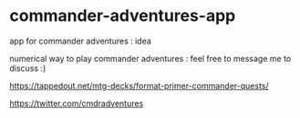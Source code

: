 # commander-adventures-app
app for commander adventures : idea 

numerical way to play commander adventures : feel free to message me to discuss :)

https://tappedout.net/mtg-decks/format-primer-commander-quests/

https://twitter.com/cmdradventures
